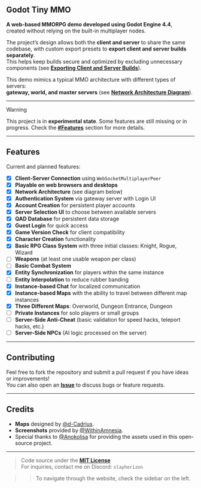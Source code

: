 ## **Godot Tiny MMO**

**A web-based MMORPG demo developed using Godot Engine 4.4**,  
created without relying on the built-in multiplayer nodes.

The project’s design allows both the **client and server** to share the same codebase, with custom export presets to **export client and server builds separately**.  
This helps keep builds secure and optimized by excluding unnecessary components (see [**Exporting Client and Server Builds**](pages/export.md)).

This demo mimics a typical MMO architecture with different types of servers:  
**gateway, world, and master servers** (see [**Network Architecture Diagram**](https://private-user-images.githubusercontent.com/163869998/380446673-78b1cce2-b070-4544-8ecd-59784743c7a0.png?jwt=eyJhbGciOiJIUzI1NiIsInR5cCI6IkpXVCJ9.eyJpc3MiOiJnaXRodWIuY29tIiwiYXVkIjoicmF3LmdpdGh1YnVzZXJjb250ZW50LmNvbSIsImtleSI6ImtleTUiLCJleHAiOjE3NDU4NDIyODUsIm5iZiI6MTc0NTg0MTk4NSwicGF0aCI6Ii8xNjM4Njk5OTgvMzgwNDQ2NjczLTc4YjFjY2UyLWIwNzAtNDU0NC04ZWNkLTU5Nzg0NzQzYzdhMC5wbmc_WC1BbXotQWxnb3JpdGhtPUFXUzQtSE1BQy1TSEEyNTYmWC1BbXotQ3JlZGVudGlhbD1BS0lBVkNPRFlMU0E1M1BRSzRaQSUyRjIwMjUwNDI4JTJGdXMtZWFzdC0xJTJGczMlMkZhd3M0X3JlcXVlc3QmWC1BbXotRGF0ZT0yMDI1MDQyOFQxMjA2MjVaJlgtQW16LUV4cGlyZXM9MzAwJlgtQW16LVNpZ25hdHVyZT1mYTdhMDJmZjk3ZGZiMWM3NmI4MjI1OWEwYzljNWYwODgxN2E5ODQ1OGUzMTM3MWY3ZjY5MTU1MDFjMmJiZGJjJlgtQW16LVNpZ25lZEhlYWRlcnM9aG9zdCJ9.6na8ifLhzGgeY7UNSRS9BdCSuWHuIms2z547leXOkQg)).

---

> [!WARNING]
> This project is in **experimental state**. Some features are still missing or in progress. Check the [**#Features**](#features) section for more details.

---

## **Features**

Current and planned features:

- [X] **Client-Server Connection** using `WebSocketMultiplayerPeer`
- [X] **Playable on web browsers and desktops**
- [X] **Network Architecture** (see diagram below)
- [X] **Authentication System** via gateway server with Login UI
- [X] **Account Creation** for persistent player accounts
- [X] **Server Selection UI** to choose between available servers
- [X] **QAD Database** for persistent data storage
- [X] **Guest Login** for quick access
- [X] **Game Version Check** for client compatibility
- [X] **Character Creation** functionality
- [X] **Basic RPG Class System** with three initial classes: Knight, Rogue, Wizard
- [ ] **Weapons** (at least one usable weapon per class)
- [ ] **Basic Combat System**
- [X] **Entity Synchronization** for players within the same instance
- [ ] **Entity Interpolation** to reduce rubber banding
- [X] **Instance-based Chat** for localized communication
- [X] **Instance-based Maps** with the ability to travel between different map instances
- [X] **Three Different Maps**: Overworld, Dungeon Entrance, Dungeon
- [ ] **Private Instances** for solo players or small groups
- [ ] **Server-Side Anti-Cheat** (basic validation for speed hacks, teleport hacks, etc.)
- [ ] **Server-Side NPCs** (AI logic processed on the server)

---

## **Contributing**

Feel free to fork the repository and submit a pull request if you have ideas or improvements!  
You can also open an [**Issue**](https://github.com/SlayHorizon/godot-tiny-mmo-template/issues) to discuss bugs or feature requests.

---

## **Credits**

- **Maps** designed by [@d-Cadrius](https://github.com/d-Cadrius).
- **Screenshots** provided by [@WithinAmnesia](https://github.com/WithinAmnesia).
- Special thanks to [@Anokolisa](https://anokolisa.itch.io/dungeon-crawler-pixel-art-asset-pack) for providing the assets used in this open-source project.

---

> Code source under the [**MIT License**](https://github.com/SlayHorizon/godot-tiny-mmo/blob/main/LICENSE)  
> For inquiries, contact me on Discord: `slayhorizon`

>> To navigate through the website, check the sidebar on the left.
